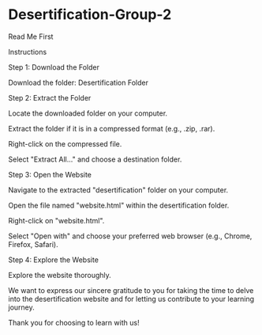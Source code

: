 # Desertification-Group-2

Read Me First

Instructions

Step 1: Download the Folder

Download the folder: Desertification Folder

Step 2: Extract the Folder

Locate the downloaded folder on your computer.

Extract the folder if it is in a compressed format (e.g., .zip, .rar).

Right-click on the compressed file.

Select "Extract All..." and choose a destination folder.

Step 3: Open the Website

Navigate to the extracted "desertification" folder on your computer.

Open the file named "website.html" within the desertification folder.

Right-click on "website.html".

Select "Open with" and choose your preferred web browser (e.g., Chrome, Firefox, Safari).

Step 4: Explore the Website

Explore the website thoroughly.

We want to express our sincere gratitude to you for taking the time to delve into the desertification website and for letting us contribute to your learning journey.

Thank you for choosing to learn with us!
